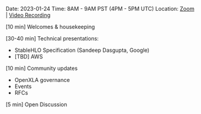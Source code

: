 Date: 2023-01-24 Time: 8AM - 9AM PST (4PM - 5PM UTC) Location: [Zoom](https://us02web.zoom.us/j/87557882524?pwd=QUJZQlZub0tRTk1CbCt4eFYzZ0lJUT09) | [Video Recording](https://youtu.be/BXvm9OQPURQ)

[10 min] Welcomes & housekeeping

[30-40 min] Technical presentations:
- StableHLO Specification (Sandeep Dasgupta, Google)
- [TBD] AWS

[10 min] Community updates
- OpenXLA governance
- Events
- RFCs

[5 min] Open Discussion
